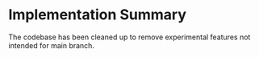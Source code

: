 # Implementation Summary

The codebase has been cleaned up to remove experimental features not intended for main branch.
